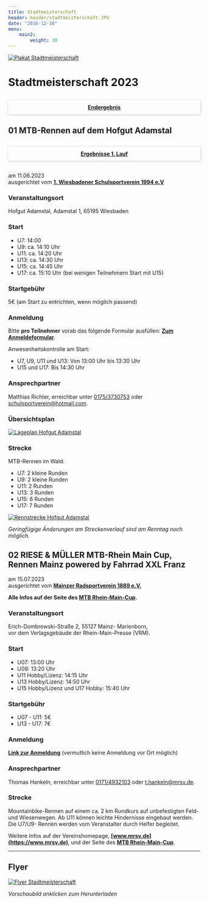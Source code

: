 ```yaml
---
title: Stadtmeisterschaft
header: header/stadtmeisterschaft.JPG
date: "2016-12-10"
menu: 
    main2:
        weight: 30
---
```


[![Plakat  Stadtmeisterschaft](stadtmeisterschaft/plakat_640.png)](stadtmeisterschaft/Stadtmeisterschaft-Plakat.pdf)

# Stadtmeisterschaft 2023

<div style="box-shadow: 1px 1px 6px 0px rgba(173, 173, 173, 0.6); text-align: center; margin: 30px 0;">
    <b><a style="display: block; padding: 10px;" href="stadtmeisterschaft/SM-2023-Endergebnis.pdf">Endergebnis</a></b>
</div>

## 01 MTB-Rennen auf dem Hofgut Adamstal

<div style="box-shadow: 1px 1px 6px 0px rgba(173, 173, 173, 0.6); text-align: center; margin: 30px 0;">
    <b><a style="display: block; padding: 10px;" href="stadtmeisterschaft/SM-2023-1.Lauf.pdf">Ergebnisse 1. Lauf</a></b>
</div>

am 11.06.2023  
ausgerichtet vom **[1. Wiesbadener Schulsportverein 1994 e.V](https://www.schulsportverein.de)**

### Veranstaltungsort
Hofgut Adamstal, Adamstal 1, 65195 Wiesbaden  

### Start

* U7: 14:00
* U9: ca. 14:10 Uhr
* U11: ca. 14:20 Uhr
* U13: ca. 14:30 Uhr
* U15: ca. 14:45 Uhr
* U17: ca. 15:10 Uhr (bei wenigen Teilnehmern Start mit U15)  

### Startgebühr
5€ (am Start zu entrichten, wenn möglich passend)  

### Anmeldung
 
Bitte **pro Teilnehmer** vorab das folgende Formular ausfüllen: **[Zum Anmeldeformular](https://forms.gle/SYXZq6EgECftNdrx5)**.

Anwesenheitskontrolle am Start:   
* U7, U9, U11 und U13: Von 13:00 Uhr bis 13:30 Uhr
* U15 und U17: Bis 14:30 Uhr

### Ansprechpartner
Matthias Richter, erreichbar unter [0175/3730753](tel:+491753730753) oder [schulsportverein@hotmail.com](mailto:schulsportverein@hotmail.com).

### Übersichtsplan

[![Lageplan Hofgut Adamstal](stadtmeisterschaft/WSV-Radrennen-Hofgut-Adamstal-Lageplan.jpg)](stadtmeisterschaft/WSV-Radrennen-Hofgut-Adamstal-Lageplan.jpg)

### Strecke

MTB-Rennen im Wald:

* U7: 2 kleine Runden
* U9: 2 kleine Runden
* U11: 2 Runden
* U13: 3 Runden
* U15: 6 Runden
* U17: 7 Runden

[![Rennstrecke Hofgut Adamstal](stadtmeisterschaft/WSV-Radrennen-Hofgut-Adamstal-Strecke-2023.jpg)](stadtmeisterschaft/WSV-Radrennen-Hofgut-Adamstal-Strecke-2023.jpg)

*Geringfügige Änderungen am Streckenverlauf sind am Renntag noch möglich.*

## 02 RIESE & MÜLLER MTB-Rhein Main Cup, Rennen Mainz powered by Fahrrad XXL Franz

am 15.07.2023  
ausgerichtet vom **[Mainzer Radsportverein 1889 e.V.](https://www.mrsv.de)**

**Alle Infos auf der Seite des
[MTB Rhein-Main-Cup](https://www.mtb-rhein-main-cup.de/pages/rennen/15.07.2023-mainz.php).**

### Veranstaltungsort
Erich-Dombrowski-Straße 2, 55127 Mainz- Marienborn,  
vor dem Verlagsgebäude der Rhein-Main-Presse (VRM).

### Start

* U07: 13:00 Uhr
* U09: 13:20 Uhr
* U11 Hobby/Lizenz: 14:15 Uhr
* U13 Hobby/Lizenz: 14:50 Uhr
* U15 Hobby/Lizenz und U17 Hobby: 15:40 Uhr

### Startgebühr

* U07 - U11: 5€
* U13 - U17: 7€

### Anmeldung

**[Link zur Anmeldung](https://my.raceresult.com/231880/registration)** (vermutlich keine Anmeldung vor Ort möglich)

### Ansprechpartner
Thomas Hankeln, erreichbar unter [0171/4932103](tel:+491714932103) oder [t.hankeln@mrsv.de](mailto:t.hankeln@mrsv.de).

### Strecke

Mountainbike-Rennen auf einem ca. 2 km Rundkurs auf unbefestigten Feld- und Wiesenwegen. Ab U11 können leichte Hindernisse eingebaut werden. Die U7/U9- Rennen werden vom Veranstalter durch Helfer begleitet.

Weitere Infos auf der Vereinshomepage, **[www.mrsv.de](https://www.mrsv.de)**, und der Seite des **[MTB Rhein-Main-Cup](https://www.mtb-rhein-main-cup.de/pages/rennen/15.07.2023-mainz.php)**.

---

## Flyer

[![Flyer Stadtmeisterschaft](stadtmeisterschaft/flyer_640.png)](stadtmeisterschaft/Stadtmeisterschaft-Flyer.pdf)

*Vorschaubild anklicken zum Herunterladen*
